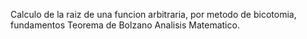 Calculo de la raiz de una funcion arbitraria, por metodo de bicotomia, fundamentos Teorema de Bolzano Analisis Matematico.
